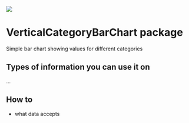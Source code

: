 <img src="chart-screen" />

# VerticalCategoryBarChart package

Simple bar chart showing values for different categories

## Types of information you can use it on

...
## How to

* what data accepts